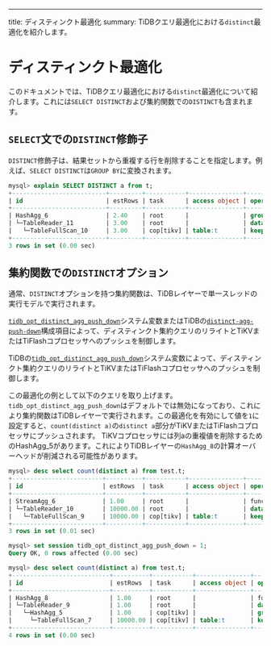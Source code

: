 ---
title: ディスティンクト最適化
summary: TiDBクエリ最適化における`distinct`最適化を紹介します。

# ディスティンクト最適化

このドキュメントでは、TiDBクエリ最適化における`distinct`最適化について紹介します。これには`SELECT DISTINCT`および集約関数での`DISTINCT`も含まれます。

## `SELECT`文での`DISTINCT`修飾子

`DISTINCT`修飾子は、結果セットから重複する行を削除することを指定します。例えば、`SELECT DISTINCT`は`GROUP BY`に変換されます。

```sql
mysql> explain SELECT DISTINCT a from t;
+--------------------------+---------+-----------+---------------+-------------------------------------------------------+
| id                       | estRows | task      | access object | operator info                                         |
+--------------------------+---------+-----------+---------------+-------------------------------------------------------+
| HashAgg_6                | 2.40    | root      |               | group by:test.t.a, funcs:firstrow(test.t.a)->test.t.a |
| └─TableReader_11         | 3.00    | root      |               | data:TableFullScan_10                                 |
|   └─TableFullScan_10     | 3.00    | cop[tikv] | table:t       | keep order:false, stats:pseudo                        |
+--------------------------+---------+-----------+---------------+-------------------------------------------------------+
3 rows in set (0.00 sec)
```

## 集約関数での`DISTINCT`オプション

通常、`DISTINCT`オプションを持つ集約関数は、TiDBレイヤーで単一スレッドの実行モデルで実行されます。

<CustomContent platform="tidb">

[`tidb_opt_distinct_agg_push_down`](/system-variables.md#tidb_opt_distinct_agg_push_down)システム変数またはTiDBの[`distinct-agg-push-down`](/tidb-configuration-file.md#distinct-agg-push-down)構成項目によって、ディスティンクト集約クエリのリライトとTiKVまたはTiFlashコプロセッサへのプッシュを制御します。

</CustomContent>

<CustomContent platform="tidb-cloud">

TiDBの[`tidb_opt_distinct_agg_push_down`](/system-variables.md#tidb_opt_distinct_agg_push_down)システム変数によって、ディスティンクト集約クエリのリライトとTiKVまたはTiFlashコプロセッサへのプッシュを制御します。

</CustomContent>

この最適化の例として以下のクエリを取り上げます。`tidb_opt_distinct_agg_push_down`はデフォルトでは無効になっており、これにより集約関数はTiDBレイヤーで実行されます。この最適化を有効にして値を`1`に設定すると、`count(distinct a)`の`distinct a`部分がTiKVまたはTiFlashコプロセッサにプッシュされます。
TiKVコプロセッサには列aの重複値を削除するためのHashAgg_5があります。これによりTiDBレイヤーの`HashAgg_8`の計算オーバーヘッドが削減される可能性があります。

```sql
mysql> desc select count(distinct a) from test.t;
+-------------------------+----------+-----------+---------------+------------------------------------------+
| id                      | estRows  | task      | access object | operator info                            |
+-------------------------+----------+-----------+---------------+------------------------------------------+
| StreamAgg_6             | 1.00     | root      |               | funcs:count(distinct test.t.a)->Column#4 |
| └─TableReader_10        | 10000.00 | root      |               | data:TableFullScan_9                     |
|   └─TableFullScan_9     | 10000.00 | cop[tikv] | table:t       | keep order:false, stats:pseudo           |
+-------------------------+----------+-----------+---------------+------------------------------------------+
3 rows in set (0.01 sec)

mysql> set session tidb_opt_distinct_agg_push_down = 1;
Query OK, 0 rows affected (0.00 sec)

mysql> desc select count(distinct a) from test.t;
+---------------------------+----------+-----------+---------------+------------------------------------------+
| id                        | estRows  | task      | access object | operator info                            |
+---------------------------+----------+-----------+---------------+------------------------------------------+
| HashAgg_8                 | 1.00     | root      |               | funcs:count(distinct test.t.a)->Column#3 |
| └─TableReader_9           | 1.00     | root      |               | data:HashAgg_5                           |
|   └─HashAgg_5             | 1.00     | cop[tikv] |               | group by:test.t.a,                       |
|     └─TableFullScan_7     | 10000.00 | cop[tikv] | table:t       | keep order:false, stats:pseudo           |
+---------------------------+----------+-----------+---------------+------------------------------------------+
4 rows in set (0.00 sec)
```
